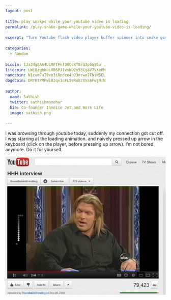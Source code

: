 ```yaml
---
layout: post

title: play snakes while your youtube video is loading
permalink: /play-snake-game-while-your-youtube-video-is-loading/

excerpt: "Turn Youtube flash video player buffer spinner into snake game"

categories:
  - Random

bicoin: 1Ja34g8AA4ULMFTFnf3GQoXY8rG3p5qYEu
litecoin: LWj8zghHuL8B6PJ1VsND2y53Cy8V7VXePM
namecoin: N1cum7aT9vo3iRndce4uJ3mrwe7FNiWSEL
dogecoin: DRYETPMPwi82qx1oFL59Rx8rXSS6FwjMrN

author: 
  name: Sathish
  twitter: sathishmanohar
  bio: Co-founder Invoice Jet and Work Life
  image: sathish.png

---
```

I was browsing through youtube today, suddenly my connection got cut off. I was starring at the loading animation. and naively pressed up arrow in the keyboard (click on the player, before pressing up arrow). I&#8217;m not bored anymore. Do it for yourself.

<div class="full zoomable"><img src="/images/youtube-snake-game.jpg"></div>
